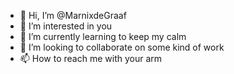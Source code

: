 - 👋 Hi, I’m @MarnixdeGraaf
- 👀 I’m interested in you
- 🌱 I’m currently learning to keep my calm
- 💞️ I’m looking to collaborate on some kind of work
- 📫 How to reach me with your arm

<!---
MarnixdeGraaf/MarnixdeGraaf is a ✨ special ✨ repository because its `README.md` (this file) appears on your GitHub profile.
You can click the Preview link to take a look at your changes.
--->
